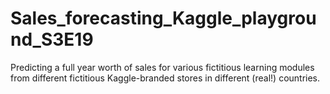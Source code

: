 # Sales_forecasting_Kaggle_playground_S3E19
Predicting a full year worth of sales for various fictitious learning modules from different fictitious Kaggle-branded stores in different (real!) countries.
